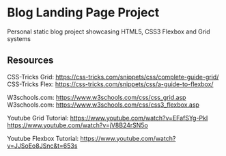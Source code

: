 # Blog Landing Page Project

Personal static blog project showcasing HTML5, CSS3 Flexbox and Grid systems

## Resources

CSS-Tricks Grid: https://css-tricks.com/snippets/css/complete-guide-grid/
CSS-Tricks Flex: https://css-tricks.com/snippets/css/a-guide-to-flexbox/

W3schools.com: https://www.w3schools.com/css/css_grid.asp
W3schools.com: https://www.w3schools.com/css/css3_flexbox.asp

Youtube Grid Tutorial: https://www.youtube.com/watch?v=EFafSYg-PkI
https://www.youtube.com/watch?v=jV8B24rSN5o

Youtube Flexbox Tutorial: https://www.youtube.com/watch?v=JJSoEo8JSnc&t=653s




